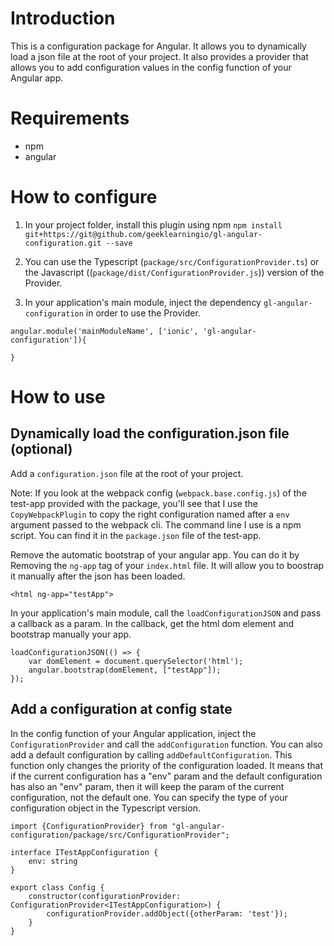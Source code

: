 # Introduction
This is a configuration package for Angular. 
It allows you to dynamically load a json file at the root of your project.
It also provides a provider that allows you to add configuration values in the config function of your Angular app.

# Requirements
- npm
- angular

# How to configure
1) In your project folder, install this plugin using npm
`npm install git+https://git@github.com/geeklearningio/gl-angular-configuration.git --save`

2) You can use the Typescript (`package/src/ConfigurationProvider.ts`) or the Javascript ((`package/dist/ConfigurationProvider.js`)) version of the Provider.

3) In your application's main module, inject the dependency `gl-angular-configuration` in order to use the Provider.
```
angular.module('mainModuleName', ['ionic', 'gl-angular-configuration']){

}
```

# How to use

## Dynamically load the configuration.json file (optional)
Add a `configuration.json` file at the root of your project. 

Note: If you look at the webpack config (`webpack.base.config.js`) of the test-app provided with the package, you'll see that I use the `CopyWebpackPlugin` to copy the right configuration named after a `env` argument passed to the webpack cli. The command line I use is a npm script. You can find it in the `package.json` file of the test-app.

Remove the automatic bootstrap of your angular app. You can do it by Removing the `ng-app` tag of your `index.html` file.
It will allow you to boostrap it manually after the json has been loaded.
```
<html ng-app="testApp">
```

In your application's main module, call the `loadConfigurationJSON` and pass a callback as a param. In the callback, get the html dom element and bootstrap manually your app.
```
loadConfigurationJSON(() => {
    var domElement = document.querySelector('html');
    angular.bootstrap(domElement, ["testApp"]);
});
```

## Add a configuration at config state
In the config function of your Angular application, inject the `ConfigurationProvider` and call the `addConfiguration` function.
You can also add a default configuration by calling `addDefaultConfiguration`. This function only changes the priority of the configuration loaded. It means that if the current configuration has a "env" param and the default configuration has also an "env" param, then it will keep the param of the current configuration, not the default one.
You can specify the type of your configuration object in the Typescript version.

```
import {ConfigurationProvider} from "gl-angular-configuration/package/src/ConfigurationProvider";

interface ITestAppConfiguration {
    env: string
}

export class Config {
    constructor(configurationProvider: ConfigurationProvider<ITestAppConfiguration>) {
        configurationProvider.addObject({otherParam: 'test'});
    }
}
```
